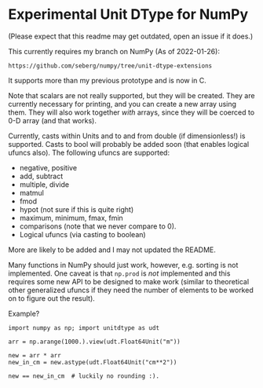 # Experimental Unit DType for NumPy

(Please expect that this readme may get outdated, open an issue if it does.)

This currently requires my branch on NumPy (As of 2022-01-26):

    https://github.com/seberg/numpy/tree/unit-dtype-extensions

It supports more than my previous prototype and is now in C.

Note that scalars are not really supported, but they will be created.
They are currently necessary for printing, and you can create a new
array using them.
They will also work together _with_ arrays, since they will be
coerced to 0-D array (and that works).

Currently, casts within Units and to and from double (if dimensionless!)
is supported.  Casts to bool will probably be added soon (that enables
logical ufuncs also).
The following ufuncs are supported:
* negative, positive
* add, subtract
* multiple, divide
* matmul
* fmod
* hypot  (not sure if this is quite right)
* maximum, minimum, fmax, fmin
* comparisons (note that we never compare to 0).
* Logical ufuncs (via casting to boolean)

More are likely to be added and I may not updated the README.

Many functions in NumPy should just work, however, e.g. sorting is not
implemented.  One caveat is that `np.prod` is _not_ implemented and this
requires some new API to be designed to make work (similar to theoretical
other generalized ufuncs if they need the number of elements to be worked
on to figure out the result).

Example?
```python3
import numpy as np; import unitdtype as udt

arr = np.arange(1000.).view(udt.Float64Unit("m"))

new = arr * arr
new_in_cm = new.astype(udt.Float64Unit("cm**2"))

new == new_in_cm  # luckily no rounding :).
```
